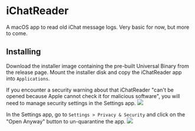 # iChatReader
A macOS app to read old iChat message logs. Very basic for now, but more to
come.

## Installing

Download the installer image containing the pre-built Universal Binary from the
release page. Mount the installer disk and copy the iChatReader app into
`Applications`.

If you encounter a security warning about that iChatReader "can't be opened
because Apple cannot check it for malicious software", you will need to manage
security settings in the Settings app.
![](apple-security-dialog.jpg)


In the Settings app, go to `Settings > Privacy & Security` and click on the
"Open Anyway" button to un-quarantine the app.
![](unblock-ichatreader.jpg)
